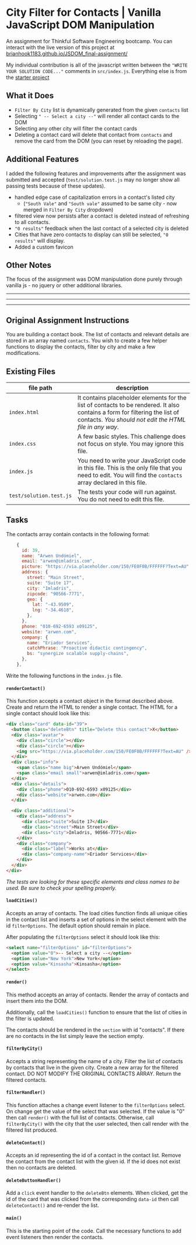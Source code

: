 # City Filter for Contacts | Vanilla JavaScript DOM Manipulation

An assignment for Thinkful Software Engineering bootcamp. You can interact with the live version of this project at [brianhook1183.github.io/JSDOM_final-assignment/](https://brianhook1183.github.io/JSDOM_final-assignment/)

My individual contribution is all of the javascript written between the `"WRITE YOUR SOLUTION CODE..."` comments in `src/index.js`. Everything else is from the [starter project](https://github.com/Thinkful-Ed/jsdom-assignment-solution)

## What it Does
+ `Filter By City` list is dynamically generated from the given `contacts` list
+ Selecting `" -- Select a city --"` will render all contact cards to the DOM
+ Selecting any other city will filter the contact cards
+ Deleting a contact card will delete that contact from `contacts` and remove the card from the DOM (you can reset by reloading the page).


## Additional Features
I added the following features and improvements after the assignment was submitted and accepted (`test/solution.test.js` may no longer show all passing tests because of these updates).
+ handled edge case of capitalization errors in a contact's listed city
   + (`"South Vale"` and `"South vale"` assumed to be same city - now merged in `Filter By City` dropdown)
+ filtered view now persists after a contact is deleted instead of refreshing to all contacts.
+ `"0 results"` feedback when the last contact of a selected city is deleted
+ Cities that have zero contacts to display can still be selected, `"0 results"` will display. 
+ Added a custom favicon

## Other Notes 

The focus of the assignment was DOM manipulation done purely through vanilla js - no jquery or other additional libraries.

---
---
---
## Original Assignment Instructions

You are building a contact book. The list of contacts and relevant details are stored in an array named `contacts`. You wish to create a few helper functions to display the contacts, filter by city and make a few modifications.

## Existing Files

| file path               | description                                                                                                                                                                           |
| ----------------------- | ------------------------------------------------------------------------------------------------------------------------------------------------------------------------------------- |
| `index.html`            | It contains placeholder elements for the list of contacts to be rendered. It also contains a form for filtering the list of contacts. _You should not edit the HTML file in any way_. |
| `index.css`             | A few basic styles. This challenge does not focus on style. You may ignore this file.                                                                                                 |
| `index.js`              | You need to write your JavaScript code in this file. This is the only file that you need to edit. You will find the `contacts` array declared in this file.                           |
| `test/solution.test.js` | The tests your code will run against. You do not need to edit this file.                                                                                                              |

## Tasks

The contacts array contain contacts in the following format:

```javascript
    {
      id: 39,
      name: "Arwen Undómiel",
      email: "arwen@imladris.com",
      picture: "https://via.placeholder.com/150/FE0F0B/FFFFFF?Text=AU",
      address: {
        street: "Main Street",
        suite: "Suite 17",
        city: "Imladris",
        zipcode: "90566-7771",
        geo: {
          lat: "-43.9509",
          lng: "-34.4618",
        },
      },
      phone: "010-692-6593 x09125",
      website: "arwen.com",
      company: {
        name: "Eriador Services",
        catchPhrase: "Proactive didactic contingency",
        bs: "synergize scalable supply-chains",
      },
    },
```

Write the following functions in the `index.js` file.

#### `renderContact()`

This function accepts a contact object in the format described above.
Create and return the HTML to render a single contact. The HTML for a single contact should look like this:

```html
<div class="card" data-id="39">
  <button class="deleteBtn" title="Delete this contact">X</button>
  <div class="avatar">
    <div class="circle"></div>
    <div class="circle"></div>
    <img src="https://via.placeholder.com/150/FE0F0B/FFFFFF?Text=AU" />
  </div>
  <div class="info">
    <span class="name big">Arwen Undómiel</span>
    <span class="email small">arwen@imladris.com</span>
  </div>
  <div class="details">
    <div class="phone">010-692-6593 x09125</div>
    <div class="website">arwen.com</div>
  </div>

  <div class="additional">
    <div class="address">
      <div class="suite">Suite 17</div>
      <div class="street">Main Street</div>
      <div class="city">Imladris, 90566-7771</div>
    </div>
    <div class="company">
      <div class="label">Works at</div>
      <div class="company-name">Eriador Services</div>
    </div>
  </div>
</div>
```

_The tests are looking for these specific elements and class names to be used. Be sure to check your spelling properly._

#### `loadCities()`

Accepts an array of contacts.
The load cities function finds all unique cities in the contact list and inserts a set of options in the select element with the id `filterOptions`. The default option should remain in place.

After populating the `filterOptions` select it should look like this:

```html
<select name="filterOptions" id="filterOptions">
  <option value="0">-- Select a city --</option>
  <option value="New York">New York</option>
  <option value="Kinsasha">Kinsasha</option>
</select>
```

#### `render()`

This method accepts an array of contacts.
Render the array of contacts and insert them into the DOM.

Additionally, call the `loadCities()` function to ensure that the list of cities in the filter is updated.

The contacts should be rendered in the `section` with id "contacts". If there are no contacts in the list simply leave the section empty.

#### `filterByCity()`

Accepts a string representing the name of a city. Filter the list of contacts by contacts that live in the given city. Create a new array for the filtered contact. DO NOT MODIFY THE ORIGINAL CONTACTS ARRAY. Return the filtered contacts.

#### `filterHandler()`

This function attaches a change event listener to the `filterOptions` select. On change get the value of the select that was selected. If the value is "0" then call `render()` with the full list of contacts. Otherwise, call `filterByCity()` with the city that the user selected, then call render with the filtered list produced.

#### `deleteContact()`

Accepts an id representing the id of a contact in the contact list. Remove the contact from the contact list with the given id. If the id does not exist then no contacts are deleted.

#### `deleteButtonHandler()`

Add a `click` event handler to the `deleteBtn` elements.
When clicked, get the id of the card that was clicked from the
corresponding `data-id` then call `deleteContact()` and re-render
the list.

#### `main()`

This is the starting point of the code. Call the necessary functions to add event listeners then render the contacts.
